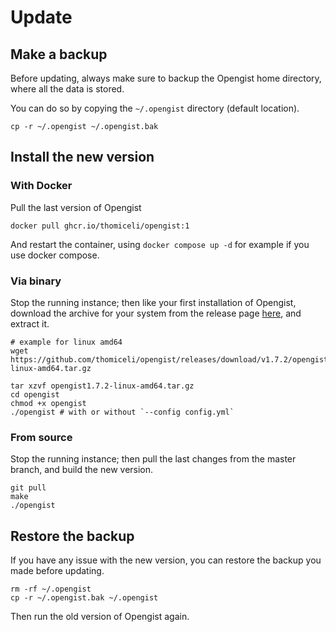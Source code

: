 # Update

## Make a backup

Before updating, always make sure to backup the Opengist home directory, where all the data is stored. 

You can do so by copying the `~/.opengist` directory (default location).

```shell
cp -r ~/.opengist ~/.opengist.bak
```

## Install the new version

### With Docker

Pull the last version of Opengist
```shell
docker pull ghcr.io/thomiceli/opengist:1
```

And restart the container, using `docker compose up -d` for example if you use docker compose.

### Via binary

Stop the running instance; then like your first installation of Opengist, download the archive for your system from the release page [here](https://github.com/thomiceli/opengist/releases/latest), and extract it.

```shell
# example for linux amd64
wget https://github.com/thomiceli/opengist/releases/download/v1.7.2/opengist1.7.2-linux-amd64.tar.gz

tar xzvf opengist1.7.2-linux-amd64.tar.gz
cd opengist
chmod +x opengist
./opengist # with or without `--config config.yml`
```

### From source

Stop the running instance; then pull the last changes from the master branch, and build the new version.

```shell
git pull
make
./opengist
```

## Restore the backup

If you have any issue with the new version, you can restore the backup you made before updating.

```shell
rm -rf ~/.opengist
cp -r ~/.opengist.bak ~/.opengist
```

Then run the old version of Opengist again.
